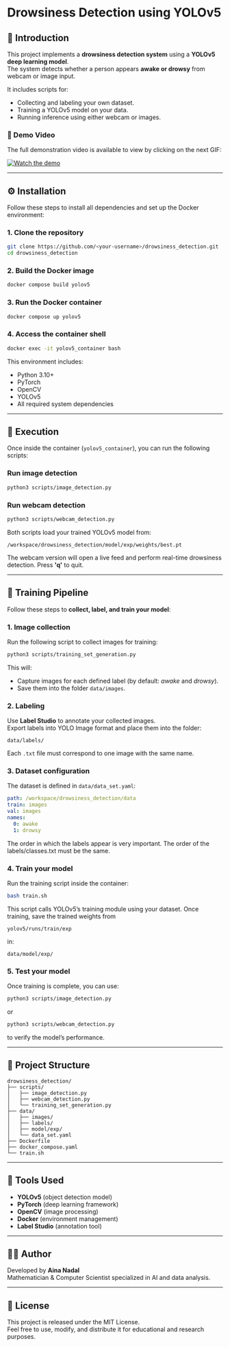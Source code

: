 # Drowsiness Detection using YOLOv5

## 🧠 Introduction

This project implements a **drowsiness detection system** using a **YOLOv5 deep learning model**.  
The system detects whether a person appears **awake or drowsy** from webcam or image input.  

It includes scripts for:
- Collecting and labeling your own dataset.
- Training a YOLOv5 model on your data.
- Running inference using either webcam or images.

### 🎥 Demo Video

The full demonstration video is available to view by clicking on the next GIF:

[![Watch the demo](media/demo_preview.gif)](media/demo.webm)


---

## ⚙️ Installation

Follow these steps to install all dependencies and set up the Docker environment:

### 1. Clone the repository
```bash
git clone https://github.com/<your-username>/drowsiness_detection.git
cd drowsiness_detection
```

### 2. Build the Docker image
```bash
docker compose build yolov5
```

### 3. Run the Docker container
```bash
docker compose up yolov5
```

### 4. Access the container shell
```bash
docker exec -it yolov5_container bash
```

This environment includes:
- Python 3.10+
- PyTorch
- OpenCV
- YOLOv5
- All required system dependencies

---

## 🚀 Execution

Once inside the container (`yolov5_container`), you can run the following scripts:

### Run image detection
```bash
python3 scripts/image_detection.py
```

### Run webcam detection
```bash
python3 scripts/webcam_detection.py
```

Both scripts load your trained YOLOv5 model from:
```
/workspace/drowsiness_detection/model/exp/weights/best.pt
```

The webcam version will open a live feed and perform real-time drowsiness detection.
Press **'q'** to quit.

---

## 🧩 Training Pipeline

Follow these steps to **collect, label, and train your model**:

### 1. Image collection
Run the following script to collect images for training:
```bash
python3 scripts/training_set_generation.py
```

This will:
- Capture images for each defined label (by default: *awake* and *drowsy*).
- Save them into the folder `data/images`.

### 2. Labeling
Use **Label Studio** to annotate your collected images.  
Export labels into YOLO Image format and place them into the folder:
```
data/labels/
```

Each `.txt` file must correspond to one image with the same name.

### 3. Dataset configuration
The dataset is defined in `data/data_set.yaml`:
```yaml
path: /workspace/drowsiness_detection/data
train: images
val: images
names:
  0: awake
  1: drowsy
```
The order in which the labels appear is very important. The order of the labels/classes.txt must be the same.

### 4. Train your model
Run the training script inside the container:
```bash
bash train.sh
```

This script calls YOLOv5’s training module using your dataset. Once training, save the trained weights from 
```
yolov5/runs/train/exp
```
in:
```
data/model/exp/
```

### 5. Test your model
Once training is complete, you can use:
```bash
python3 scripts/image_detection.py
```
or
```bash
python3 scripts/webcam_detection.py
```
to verify the model’s performance.

---

## 📁 Project Structure

```
drowsiness_detection/
├── scripts/
│   ├── image_detection.py
│   ├── webcam_detection.py
│   └── training_set_generation.py
├── data/
│   ├── images/
│   ├── labels/
│   ├── model/exp/
│   └── data_set.yaml
├── Dockerfile
├── docker_compose.yaml
└── train.sh
```

---

## 🧰 Tools Used

- **YOLOv5** (object detection model)
- **PyTorch** (deep learning framework)
- **OpenCV** (image processing)
- **Docker** (environment management)
- **Label Studio** (annotation tool)

---

## 🧑‍💻 Author

Developed by **Aina Nadal**  
Mathematician & Computer Scientist specialized in AI and data analysis.

---

## 📜 License

This project is released under the MIT License.  
Feel free to use, modify, and distribute it for educational and research purposes.